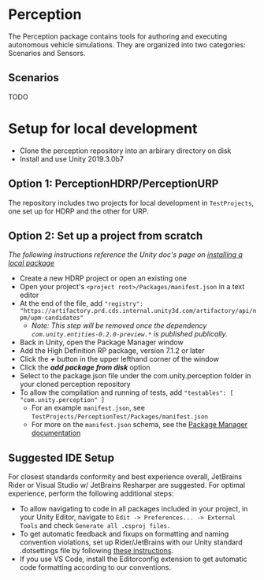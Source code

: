 # Perception

The Perception package contains tools for authoring and executing autonomous vehicle simulations. They are organized into two categories: Scenarios and Sensors.

## Scenarios

TODO

# Setup for local development
* Clone the perception repository into an arbirary directory on disk
* Install and use Unity 2019.3.0b7

## Option 1: PerceptionHDRP/PerceptionURP
The repository includes two projects for local development in `TestProjects`, one set up for HDRP and the other for URP.

## Option 2: Set up a project from scratch
*The following instructions reference the Unity doc's page on [installing a local package](https://docs.unity3d.com/Manual/upm-ui-local.html)*
* Create a new HDRP project or open an existing one
* Open your project's `<project root>/Packages/manifest.json` in a text editor
* At the end of the file, add `"registry": "https://artifactory.prd.cds.internal.unity3d.com/artifactory/api/npm/upm-candidates"`
    * _Note: This step will be removed once the dependency `com.unity.entities-0.2.0-preview.*` is published publically._
* Back in Unity, open the Package Manager window
* Add the High Definition RP package, version 7.1.2 or later
* Click the ***+*** button in the upper lefthand corner of the window
* Click the ***add package from disk*** option
* Select to the package.json file under the com.unity.perception folder in your cloned perception repository
* To allow the compilation and running of tests, add `"testables": [ "com.unity.perception" ]`
    * For an example `manifest.json`, see `TestProjects/PerceptionTest/Packages/manifest.json`
    * For more on the `manifest.json` schema, see the [Package Manager documentation](https://docs.unity3d.com/Packages/com.unity.package-manager-ui@1.7/manual/index.html#advanced-package-topics)

## Suggested IDE Setup
For closest standards conformity and best experience overall, JetBrains Rider or Visual Studio w/ JetBrains Resharper are suggested. For optimal experience, perform the following additional steps:
* To allow navigating to code in all packages included in your project, in your Unity Editor, navigate to `Edit -> Preferences... -> External Tools` and check `Generate all .csproj files.` 
* To get automatic feedback and fixups on formatting and naming convention violations, set up Rider/JetBrains with our Unity standard .dotsettings file by following [these instructions](https://github.cds.internal.unity3d.com/unity/com.unity.coding/tree/master/UnityCoding/Packages/com.unity.coding/Coding~/Configs/JetBrains).
* If you use VS Code, install the Editorconfig extension to get automatic code formatting according to our conventions.